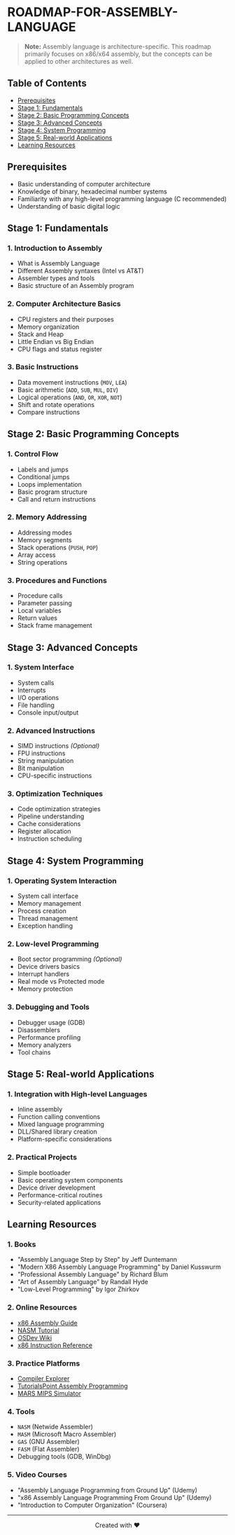 # ROADMAP-FOR-ASSEMBLY-LANGUAGE

> **Note:** Assembly language is architecture-specific. This roadmap primarily focuses on x86/x64 assembly, but the concepts can be applied to other architectures as well.

## Table of Contents
- [Prerequisites](#prerequisites)
- [Stage 1: Fundamentals](#stage-1-fundamentals)
- [Stage 2: Basic Programming Concepts](#stage-2-basic-programming-concepts)
- [Stage 3: Advanced Concepts](#stage-3-advanced-concepts)
- [Stage 4: System Programming](#stage-4-system-programming)
- [Stage 5: Real-world Applications](#stage-5-real-world-applications)
- [Learning Resources](#learning-resources)

## Prerequisites
- Basic understanding of computer architecture
- Knowledge of binary, hexadecimal number systems
- Familiarity with any high-level programming language (C recommended)
- Understanding of basic digital logic

## Stage 1: Fundamentals

### 1. Introduction to Assembly
- What is Assembly Language
- Different Assembly syntaxes (Intel vs AT&T)
- Assembler types and tools
- Basic structure of an Assembly program

### 2. Computer Architecture Basics
- CPU registers and their purposes
- Memory organization
- Stack and Heap
- Little Endian vs Big Endian
- CPU flags and status register

### 3. Basic Instructions
- Data movement instructions (`MOV`, `LEA`)
- Basic arithmetic (`ADD`, `SUB`, `MUL`, `DIV`)
- Logical operations (`AND`, `OR`, `XOR`, `NOT`)
- Shift and rotate operations
- Compare instructions

## Stage 2: Basic Programming Concepts

### 1. Control Flow
- Labels and jumps
- Conditional jumps
- Loops implementation
- Basic program structure
- Call and return instructions

### 2. Memory Addressing
- Addressing modes
- Memory segments
- Stack operations (`PUSH`, `POP`)
- Array access
- String operations

### 3. Procedures and Functions
- Procedure calls
- Parameter passing
- Local variables
- Return values
- Stack frame management

## Stage 3: Advanced Concepts

### 1. System Interface
- System calls
- Interrupts
- I/O operations
- File handling
- Console input/output

### 2. Advanced Instructions
- SIMD instructions *(Optional)*
- FPU instructions
- String manipulation
- Bit manipulation
- CPU-specific instructions

### 3. Optimization Techniques
- Code optimization strategies
- Pipeline understanding
- Cache considerations
- Register allocation
- Instruction scheduling

## Stage 4: System Programming

### 1. Operating System Interaction
- System call interface
- Memory management
- Process creation
- Thread management
- Exception handling

### 2. Low-level Programming
- Boot sector programming *(Optional)*
- Device drivers basics
- Interrupt handlers
- Real mode vs Protected mode
- Memory protection

### 3. Debugging and Tools
- Debugger usage (GDB)
- Disassemblers
- Performance profiling
- Memory analyzers
- Tool chains

## Stage 5: Real-world Applications

### 1. Integration with High-level Languages
- Inline assembly
- Function calling conventions
- Mixed language programming
- DLL/Shared library creation
- Platform-specific considerations

### 2. Practical Projects
- Simple bootloader
- Basic operating system components
- Device driver development
- Performance-critical routines
- Security-related applications

## Learning Resources

### 1. Books
- "Assembly Language Step by Step" by Jeff Duntemann
- "Modern X86 Assembly Language Programming" by Daniel Kusswurm
- "Professional Assembly Language" by Richard Blum
- "Art of Assembly Language" by Randall Hyde
- "Low-Level Programming" by Igor Zhirkov

### 2. Online Resources
- [x86 Assembly Guide](https://www.cs.virginia.edu/~evans/cs216/guides/x86.html)
- [NASM Tutorial](https://cs.lmu.edu/~ray/notes/nasmtutorial/)
- [OSDev Wiki](https://wiki.osdev.org/)
- [x86 Instruction Reference](https://www.felixcloutier.com/x86/)

### 3. Practice Platforms
- [Compiler Explorer](https://godbolt.org/)
- [TutorialsPoint Assembly Programming](https://www.tutorialspoint.com/assembly_programming/)
- [MARS MIPS Simulator](http://courses.missouristate.edu/kenvollmar/mars/)

### 4. Tools
- `NASM` (Netwide Assembler)
- `MASM` (Microsoft Macro Assembler)
- `GAS` (GNU Assembler)
- `FASM` (Flat Assembler)
- Debugging tools (GDB, WinDbg)

### 5. Video Courses
- "Assembly Language Programming from Ground Up" (Udemy)
- "x86 Assembly Language Programming From Ground Up" (Udemy)
- "Introduction to Computer Organization" (Coursera)

---

<div align="center">
Created with ❤️
</div>
